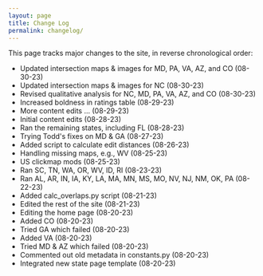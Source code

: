 ```yaml
---
layout: page
title: Change Log
permalink: changelog/
---
```


This page tracks major changes to the site, in reverse chronological order:

- Updated intersection maps & images for MD, PA, VA, AZ, and CO (08-30-23)
- Updated intersection maps & images for NC (08-30-23)
- Revised qualitative analysis for NC, MD, PA, VA, AZ, and CO (08-30-23)
- Increased boldness in ratings table (08-29-23)
- More content edits ... (08-29-23)
- Initial content edits (08-28-23)
- Ran the remaining states, including FL (08-28-23)
- Trying Todd's fixes on MD & GA (08-27-23)
- Added script to calculate edit distances (08-26-23)
- Handling missing maps, e.g., WV (08-25-23)
- US clickmap mods (08-25-23)
- Ran SC, TN, WA, OR, WV, ID, RI (08-23-23)
- Ran AL, AR, IN, IA, KY, LA, MA, MN, MS, MO, NV, NJ, NM, OK, PA (08-22-23)
- Added calc_overlaps.py script (08-21-23)
- Edited the rest of the site (08-21-23) 
- Editing the home page (08-20-23)
- Added CO (08-20-23)
- Tried GA which failed (08-20-23)
- Added VA (08-20-23)
- Tried MD & AZ which failed (08-20-23)
- Commented out old metadata in constants.py (08-20-23)
- Integrated new state page template (08-20-23)
